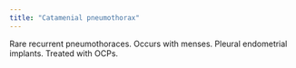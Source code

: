 ```yaml
---
title: "Catamenial pneumothorax"
---
```

Rare recurrent pneumothoraces. Occurs with menses. Pleural endometrial implants. Treated with OCPs.

